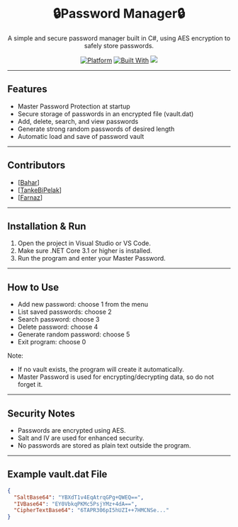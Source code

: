 <div align="center">
  
# 🔒Password Manager🔒
A simple and secure password manager built in C#, using AES encryption to safely store passwords.

[![Platform](https://img.shields.io/badge/platform-Windows-black.svg)](#platform)  [![Built With](https://img.shields.io/badge/built%20with-C%23-blue.svg)](https://docs.microsoft.com/dotnet/csharp/)    <img src="https://img.shields.io/github/stars/farnaztr/Password_Manager?style=social" />

</div>

---

## Features

- Master Password Protection at startup  
- Secure storage of passwords in an encrypted file (vault.dat)  
- Add, delete, search, and view passwords  
- Generate strong random passwords of desired length  
- Automatic load and save of password vault  

---


## Contributors

- [[Bahar](https://github.com/BxharAhmadi)]
- [[TankeBiPelak](https://github.com/TankeBiPelak)]
- [[Farnaz](https://github.com/Farnaztr)]

--- 

## Installation & Run

1. Open the project in Visual Studio or VS Code.  
2. Make sure .NET Core 3.1 or higher is installed.  
3. Run the program and enter your Master Password.  

---

## How to Use

- Add new password: choose 1 from the menu  
- List saved passwords: choose 2  
- Search password: choose 3  
- Delete password: choose 4  
- Generate random password: choose 5  
- Exit program: choose 0  


Note:  
- If no vault exists, the program will create it automatically.  
- Master Password is used for encrypting/decrypting data, so do not forget it.  

---

## Security Notes

- Passwords are encrypted using AES.  
- Salt and IV are used for enhanced security.  
- No passwords are stored as plain text outside the program.  

---

## Example vault.dat File

```json
{
  "SaltBase64": "YBXdT1v4EqAtrqGPg+QWEQ==",
  "IVBase64": "EY0VbkqPKMc5PsjYMz+4dA==",
  "CipherTextBase64": "6TAPR306pI5hUZI++7HMCNSe..."
}
